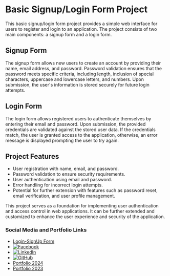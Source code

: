 # Basic Signup/Login Form Project

This basic signup/login form project provides a simple web interface for users to register and login to an application. The project consists of two main components: a signup form and a login form.

## Signup Form

The signup form allows new users to create an account by providing their name, email address, and password. Password validation ensures that the password meets specific criteria, including length, inclusion of special characters, uppercase and lowercase letters, and numbers. Upon submission, the user's information is stored securely for future login attempts.

## Login Form

The login form allows registered users to authenticate themselves by entering their email and password. Upon submission, the provided credentials are validated against the stored user data. If the credentials match, the user is granted access to the application, otherwise, an error message is displayed prompting the user to try again.

## Project Features

- User registration with name, email, and password.
- Password validation to ensure security requirements.
- User authentication using email and password.
- Error handling for incorrect login attempts.
- Potential for further extension with features such as password reset, email verification, and user profile management.

This project serves as a foundation for implementing user authentication and access control in web applications. It can be further extended and customized to enhance the user experience and security of the application.



### Social Media and Portfolio Links

- [Login-SignUp Form](https://amit-kumar-pandey-05.github.io/Login-SignUp-Form/) 
- [![Facebook](https://img.shields.io/badge/Facebook-chhote_pandit-blue)](https://www.facebook.com/chhote_pandit)
- [![LinkedIn](https://img.shields.io/badge/LinkedIn-mr0507-blue)](https://www.linkedin.com/in/mr0507)
- [![GitHub](https://img.shields.io/badge/GitHub-Amit--Kumar--Pandey--05-green)](https://github.com/Amit-Kumar-Pandey-05/)
- [Portfolio 2024](https://portfolio-2k24-gamma.vercel.app/)
- [Portfolio 2023](https://portfolio-2k23-phi.vercel.app/)

